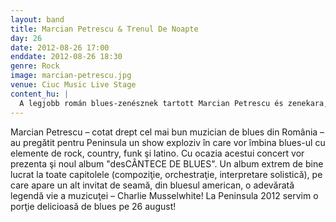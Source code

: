 ```yaml
---
layout: band
title: Marcian Petrescu & Trenul De Noapte
day: 26
date: 2012-08-26 17:00
enddate: 2012-08-26 18:30
genre: Rock
image: marcian-petrescu.jpg
venue: Ciuc Music Live Stage
content_hu: |
  A legjobb román blues-zenésznek tartott Marcian Petrescu és zenekara, a Trenul de Noapte egy különleges műsorral készül a Félszigetre, amelyben a tipikus blues hangzást rock, country, funk és latino elemekkel gazdagítják. Ebből az alkalomból mutatják be új, desCÂNTECE DE BLUES című lemezüket is, amelyen egy rangos vendég, a szájharmonika amerikai nagymestere, Charlie Musselwhite is vendégszerepel. Máris készülhetünk az augusztus 26-i blues-lakomára!
---
```


Marcian Petrescu – cotat drept cel mai bun muzician de blues din România – au pregătit pentru Peninsula un show exploziv în care vor îmbina blues-ul cu elemente de rock, country, funk şi latino. Cu ocazia acestui concert vor prezenta şi noul album "desCÂNTECE DE BLUES". Un album extrem de bine lucrat la toate capitolele (compoziţie, orchestraţie, interpretare solistică), pe care apare un alt invitat de seamă, din bluesul american, o adevărată legendă vie a muzicuţei – Charlie Musselwhite! La Peninsula 2012 servim o porţie delicioasă de blues pe 26 august!  